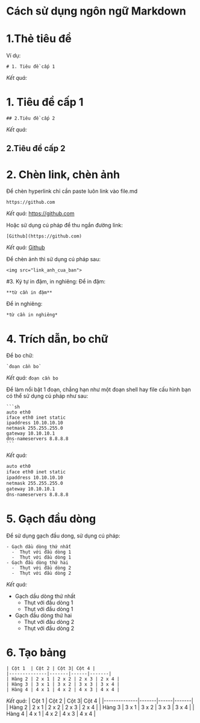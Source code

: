 # Cách sử dụng ngôn ngữ Markdown
# 1.Thẻ tiêu đề
Ví dụ:
```
# 1. Tiêu đề cấp 1
```
*Kết quả:*
# 1. Tiêu đề cấp 1
```
## 2.Tiêu đề cấp 2
````

*Kết quả:*
## 2.Tiêu đề cấp 2

# 2. Chèn link, chèn ảnh
Để chèn hyperlink chỉ cần paste luôn link vào file.md
```
https://github.com
```
*Kết quả:*
https://github.com

Hoặc sử dụng cú pháp để thu ngắn đường link:
```
[Github](https://github.com)
```
*Kết quả:*
[Github](https://github.com)

Để chèn ảnh thì sử dụng cú pháp sau:
```
<img src="link_anh_cua_ban">
```
#3. Ký tự in đậm, in nghiêng:
Để in đậm:
```
**từ cần in đậm**
```
Để in nghiêng:
```
*từ cần in nghiêng*
```
# 4. Trích dẫn, bo chữ
Để bo chữ:
```
`đoạn cần bo`
```
*Kết quả:*
`đoạn cần bo`

Để làm nổi bật 1 đoạn, chẳng hạn như một đoạn shell hay file cấu hình bạn có thể sử dụng cú pháp như sau:

    ```sh
    auto eth0
    iface eth0 inet static
    ipaddress 10.10.10.10
	netmask 255.255.255.0
	gateway 10.10.10.1
	dns-nameservers 8.8.8.8
    ```
*Kết quả:*
```sh
auto eth0
iface eth0 inet static
ipaddress 10.10.10.10
netmask 255.255.255.0
gateway 10.10.10.1
dns-nameservers 8.8.8.8
```
# 5. Gạch đầu dòng
Để sử dụng gạch đầu dong, sử dụng cú pháp:
```
- Gạch dầu dòng thứ nhất
  -  Thụt với đầu dòng 1
  -  Thụt với đầu dòng 1
- Gạch đầu dòng thứ hai
  -  Thụt với đầu dòng 2
  -  Thụt với đầu dòng 2
```

*Kết quả:*
- Gạch dầu dòng thứ nhất
  -  Thụt với đầu dòng 1
  -  Thụt với đầu dòng 1
- Gạch đầu dòng thứ hai
  -  Thụt với đầu dòng 2
  -  Thụt với đầu dòng 2
# 6. Tạo bảng
```
| Cột 1  | Cột 2 | Cột 3| Cột 4 |
|--------------|-------|------|-------|
| Hàng 2 | 2 x 1 | 2 x 2 | 2 x 3 | 2 x 4 |
| Hàng 3 | 3 x 1 | 3 x 2 | 3 x 3 | 3 x 4 |
| Hàng 4 | 4 x 1 | 4 x 2 | 4 x 3 | 4 x 4 |
```
*Kết quả:*
| Cột 1  | Cột 2 | Cột 3| Cột 4 |
|--------------|-------|------|-------|
| Hàng 2 | 2 x 1 | 2 x 2 | 2 x 3 | 2 x 4 |
| Hàng 3 | 3 x 1 | 3 x 2 | 3 x 3 | 3 x 4 |
| Hàng 4 | 4 x 1 | 4 x 2 | 4 x 3 | 4 x 4 |
